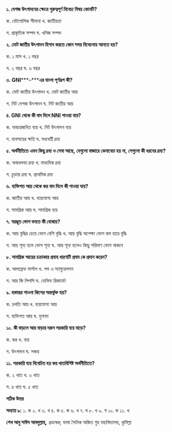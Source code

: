 **১. দেশজ উৎপাদনের ক্ষেত্রে গুরুত্বপূর্ণ বিবেচ্য বিষয় কোনটি?**

ক. ভৌগোলিক সীমানা খ. জাতীয়তা

গ. প্রাকৃতিক সম্পদ ঘ. খনিজ সম্পদ

**২. মোট জাতীয় উৎপাদন হিসাব করতে কোন সময় বিবেচনায় আনতে হয়?**

ক. ১ মাস খ. ১ বছর

গ. ২ বছর ঘ. ৬ বছর

**৩. GNI*****–*****এর বাংলা পূর্ণরূপ কী?**

ক. মোট জাতীয় উৎপাদন খ. মোট জাতীয় আয়

গ. নিট দেশজ উৎপাদন ঘ. নিট জাতীয় আয়

**৪. GNI থেকে কী বাদ দিলে NNI পাওয়া যায়?**

ক. অবচয়জনিত ব্যয় খ. নিট উৎপাদন ব্যয়

গ. ব্যবসায়ের ক্ষতি ঘ. মধ্যবর্তী দ্রব্য

**৫. অর্থনীতিতে এমন কিছু দ্রব্য ও সেবা আছে, যেগুলো বাজারে কেনাবেচা হয় না, সেগুলো কী ধরনের দ্রব্য?**

ক. অবাধলভ্য দ্রব্য খ. মাধ্যমিক দ্রব্য

গ. চূড়ান্ত দ্রব্য ঘ. প্রাথমিক দ্রব্য

**৬. ব্যক্তিগত আয় থেকে কর বাদ দিলে কী পাওয়া যায়?**

ক. জাতীয় আয় খ. ব্যয়যোগ্য আয়

গ. সামগ্রিক আয় ঘ. সামগ্রিক ব্যয়

**৭. স্বয়ম্ভূত ভোগ বলতে কী বোঝায়?**

ক. আয় বৃদ্ধির চেয়ে ভোগ বেশি বৃদ্ধি খ. আয় বৃদ্ধি অপেক্ষা ভোগ কম হারে বৃদ্ধি

গ. আয় শূন্য হলে ভোগ শূন্য ঘ. আয় শূন্য হলেও কিছু পরিমাণ ভোগ থাকবে 

**৮. সামগ্রিক আয়ের চক্রাকার প্রবাহ ধারণাটি প্রথম কে প্রদান করেন?**

ক. আলফ্রেড মার্শাল খ. পল এ স্যামুয়েলসন

গ. আর জি লিপসি ঘ. ডেভিড রিকার্ডো

**৯. হস্তান্তর পাওনা কিসের অন্তর্ভুক্ত হয়?**

ক. চলতি আয় খ. ব্যয়যোগ্য আয়

গ. ব্যক্তিগত আয় ঘ. মুনাফা

**১০. কী বাড়লে আয় বাড়ার দরুন সরকারি ব্যয় বাড়ে?**

ক. কর খ. ব্যয়

গ. উৎপাদন ঘ. সঞ্চয়

**১১. সরকারি ব্যয় বিবেচিত হয় কয় খাতবিশিষ্ট অর্থনীতিতে?**

ক. ২ খাত খ. ৩ খাত

গ. ৪ খাত ঘ. ৫ খাত

**সঠিক উত্তর**

**অধ্যায় ৯:** ১. ক ২. খ ৩. খ ৪. ক ৫. ক ৬. খ ৭. ঘ ৮. খ ৯. গ ১০. ক ১১. খ

**শেখ আবু সাঈদ আবদুল্লাহ্​,** *প্রভাষক,* ভাষা সৈনিক অজিত গুহ মহাবিদ্যালয়, কুমিল্লা
